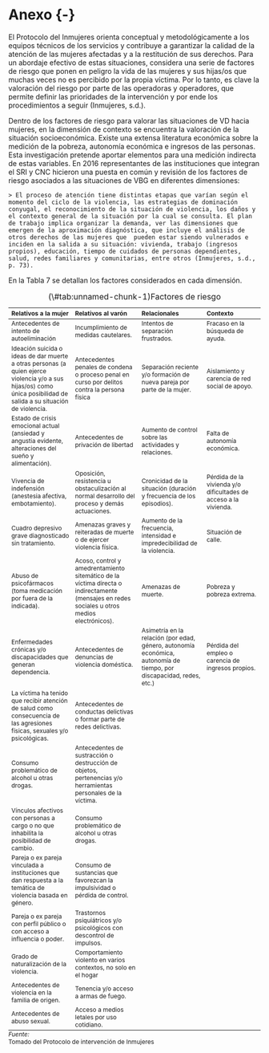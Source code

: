 # Anexo {-}


El Protocolo del Inmujeres orienta conceptual y metodológicamente a los equipos técnicos de los servicios y contribuye a garantizar la calidad de la atención de las mujeres afectadas y a la restitución de sus derechos. Para un abordaje efectivo de estas situaciones, considera una serie de factores de riesgo que ponen en peligro la vida de las mujeres y sus
hijas/os que muchas veces no es percibido por la propia víctima. Por lo tanto, es clave la
valoración del riesgo por parte de las operadoras y operadores, que permite definir las
prioridades de la intervención y por ende los procedimientos a seguir (Inmujeres, s.d.).

Dentro de los factores de riesgo para valorar las situaciones de VD hacia mujeres, en la
dimensión de contexto se encuentra la valoración de la situación socioeconómica. Existe una
extensa literatura económica sobre la medición de la pobreza, autonomía económica e ingresos de las personas. Esta investigación pretende aportar elementos para una medición indirecta de estas variables. En 2016 representantes de las instituciones que integran el SRI y CNC hicieron una puesta en común y revisión de los factores de riesgo asociados a las situaciones de VBG en diferentes dimensiones:

    > El proceso de atención tiene distintas etapas que varían según el momento del ciclo de la violencia, las estrategias de dominación conyugal, el reconocimiento de la situación de violencia, los daños y el contexto general de la situación por la cual se consulta. El plan de trabajo implica organizar la demanda, ver las dimensiones que emergen de la aproximación diagnóstica, que incluye el análisis de otros derechos de las mujeres que  pueden estar siendo vulnerados e inciden en la salida a su situación: vivienda, trabajo (ingresos propios), educación, tiempo de cuidados de personas dependientes, salud, redes familiares y comunitarias, entre otros (Inmujeres, s.d., p. 73).
    
En la Tabla 7 se detallan los factores considerados en cada dimensión.

<!-- tabla 7 -->
<table class="table" style="font-size: 12px; margin-left: auto; margin-right: auto;border-bottom: 0;">
<caption style="font-size: initial !important;">(\#tab:unnamed-chunk-1)Factores de riesgo</caption>
 <thead>
  <tr>
   <th style="text-align:left;"> Relativos a la mujer </th>
   <th style="text-align:left;"> Relativos al varón </th>
   <th style="text-align:left;"> Relacionales </th>
   <th style="text-align:left;"> Contexto </th>
  </tr>
 </thead>
<tbody>
  <tr>
   <td style="text-align:left;width: 4cm; "> Antecedentes de intento de autoeliminación </td>
   <td style="text-align:left;width: 4cm; "> Incumplimiento de medidas cautelares. </td>
   <td style="text-align:left;width: 4cm; "> Intentos de separación frustrados. </td>
   <td style="text-align:left;width: 4cm; "> Fracaso en la búsqueda de ayuda. </td>
  </tr>
  <tr>
   <td style="text-align:left;width: 4cm; "> Ideación suicida o ideas de dar muerte a otras personas (a quien ejerce violencia y/o a sus hijas/os) como única posibilidad de salida a su situación de violencia. </td>
   <td style="text-align:left;width: 4cm; "> Antecedentes penales de condena o proceso penal en curso por delitos contra la persona física </td>
   <td style="text-align:left;width: 4cm; "> Separación reciente y/o formación de nueva pareja por parte de la mujer. </td>
   <td style="text-align:left;width: 4cm; "> Aislamiento y carencia de red social de apoyo. </td>
  </tr>
  <tr>
   <td style="text-align:left;width: 4cm; "> Estado de crisis emocional actual (ansiedad y angustia evidente, alteraciones del sueño y alimentación). </td>
   <td style="text-align:left;width: 4cm; "> Antecedentes de privación de libertad </td>
   <td style="text-align:left;width: 4cm; "> Aumento de control sobre las actividades y relaciones. </td>
   <td style="text-align:left;width: 4cm; "> Falta de autonomía económica. </td>
  </tr>
  <tr>
   <td style="text-align:left;width: 4cm; "> Vivencia de indefensión (anestesia afectiva, embotamiento). </td>
   <td style="text-align:left;width: 4cm; "> Oposición, resistencia u obstaculización al normal desarrollo del proceso y demás actuaciones. </td>
   <td style="text-align:left;width: 4cm; "> Cronicidad de la situación (duración y frecuencia de los episodios). </td>
   <td style="text-align:left;width: 4cm; "> Pérdida de la vivienda y/o dificultades de acceso a la vivienda. </td>
  </tr>
  <tr>
   <td style="text-align:left;width: 4cm; "> Cuadro depresivo grave diagnosticado sin tratamiento. </td>
   <td style="text-align:left;width: 4cm; "> Amenazas graves y reiteradas de muerte o de ejercer violencia física. </td>
   <td style="text-align:left;width: 4cm; "> Aumento de la frecuencia, intensidad e impredecibilidad de la violencia. </td>
   <td style="text-align:left;width: 4cm; "> Situación de calle. </td>
  </tr>
  <tr>
   <td style="text-align:left;width: 4cm; "> Abuso de psicofármacos (toma medicación por fuera de la indicada). </td>
   <td style="text-align:left;width: 4cm; "> Acoso, control y amedrentamiento sitemático de la víctima directa o indirectamente (mensajes en redes sociales u otros medios electrónicos). </td>
   <td style="text-align:left;width: 4cm; "> Amenazas de muerte. </td>
   <td style="text-align:left;width: 4cm; "> Pobreza y pobreza extrema. </td>
  </tr>
  <tr>
   <td style="text-align:left;width: 4cm; "> Enfermedades crónicas y/o discapacidades que generan dependencia. </td>
   <td style="text-align:left;width: 4cm; "> Antecedentes de denuncias de violencia doméstica. </td>
   <td style="text-align:left;width: 4cm; "> Asimetría en la relación (por edad, género, autonomía económica, autonomía de tiempo, por discapacidad, redes, etc.) </td>
   <td style="text-align:left;width: 4cm; "> Pérdida del empleo o carencia de ingresos propios. </td>
  </tr>
  <tr>
   <td style="text-align:left;width: 4cm; "> La víctima ha tenido que recibir atención de salud como consecuencia de las agresiones físicas, sexuales y/o psicológicas. </td>
   <td style="text-align:left;width: 4cm; "> Antecedentes de conductas delictivas o formar parte de redes delictivas. </td>
   <td style="text-align:left;width: 4cm; ">  </td>
   <td style="text-align:left;width: 4cm; ">  </td>
  </tr>
  <tr>
   <td style="text-align:left;width: 4cm; "> Consumo problemático de alcohol u otras drogas. </td>
   <td style="text-align:left;width: 4cm; "> Antecedentes de sustracción o destrucción de objetos, pertenencias y/o herramientas personales de la víctima. </td>
   <td style="text-align:left;width: 4cm; ">  </td>
   <td style="text-align:left;width: 4cm; ">  </td>
  </tr>
  <tr>
   <td style="text-align:left;width: 4cm; "> Vínculos afectivos con personas a cargo o no que inhabilita la posibilidad de cambio. </td>
   <td style="text-align:left;width: 4cm; "> Consumo problemático de alcohol u otras drogas. </td>
   <td style="text-align:left;width: 4cm; ">  </td>
   <td style="text-align:left;width: 4cm; ">  </td>
  </tr>
  <tr>
   <td style="text-align:left;width: 4cm; "> Pareja o ex pareja vinculada a instituciones que dan respuesta a la temática de violencia basada en género. </td>
   <td style="text-align:left;width: 4cm; "> Consumo de sustancias que favorezcan la impulsividad o pérdida de control. </td>
   <td style="text-align:left;width: 4cm; ">  </td>
   <td style="text-align:left;width: 4cm; ">  </td>
  </tr>
  <tr>
   <td style="text-align:left;width: 4cm; "> Pareja o ex pareja con perfil público o con acceso a influencia o poder. </td>
   <td style="text-align:left;width: 4cm; "> Trastornos psiquiátricos y/o psicológicos con descontrol de impulsos. </td>
   <td style="text-align:left;width: 4cm; ">  </td>
   <td style="text-align:left;width: 4cm; ">  </td>
  </tr>
  <tr>
   <td style="text-align:left;width: 4cm; "> Grado de naturalización de la violencia. </td>
   <td style="text-align:left;width: 4cm; "> Comportamiento violento en varios contextos, no solo en el hogar </td>
   <td style="text-align:left;width: 4cm; ">  </td>
   <td style="text-align:left;width: 4cm; ">  </td>
  </tr>
  <tr>
   <td style="text-align:left;width: 4cm; "> Antecedentes de violencia en la familia de origen. </td>
   <td style="text-align:left;width: 4cm; "> Tenencia y/o acceso a armas de fuego. </td>
   <td style="text-align:left;width: 4cm; ">  </td>
   <td style="text-align:left;width: 4cm; ">  </td>
  </tr>
  <tr>
   <td style="text-align:left;width: 4cm; "> Antecedentes de abuso sexual. </td>
   <td style="text-align:left;width: 4cm; "> Acceso a medios letales por uso cotidiano. </td>
   <td style="text-align:left;width: 4cm; ">  </td>
   <td style="text-align:left;width: 4cm; ">  </td>
  </tr>
</tbody>
<tfoot>
<tr><td style="padding: 0; " colspan="100%"><span style="font-style: italic;">Fuente:</span></td></tr>
<tr><td style="padding: 0; " colspan="100%">
<sup></sup> Tomado del Protocolo de intervención de Inmujeres</td></tr>
</tfoot>
</table>
